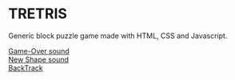 # TRETRIS

Generic block puzzle game made with HTML, CSS and Javascript.

[Game-Over sound](https://freesound.org/people/deleted_user_877451/sounds/76376/)<br />
[New Shape sound](https://freesound.org/people/Kodack/sounds/258020/)<br />
[BackTrack](https://freesound.org/people/B_Sean/sounds/421888/)<br />
